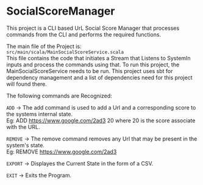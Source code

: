 ﻿# SocialScoreManager
This project is a CLI based UrL Social Score Manager that processes commands from the CLI and performs the required functions.

The main file of the Project is:  
`src/main/scala/MainSocialScoreService.scala`  
This file contains the code that initiates a Stream that Listens to SystemIn inputs and process the commands using that. To run this project, the MainSocialScoreService needs to be run. This project uses sbt for dependency management and a list of dependencies need for this project will found there. 

The following commands are Recognized:

`ADD` -> The add command is used to add a Url and a corresponding score to the systems internal state.  
Eg: ADD https://www.google.com/2ad3 20 where 20 is the score associate with the URL.     

`REMOVE` -> The remove command removes any Url that may be present in the system's state.   
Eg: REMOVE https://www.google.com/2ad3  

`EXPORT` -> Displayes the Current State in the form of a CSV. 

`EXIT` -> Exits the Program.
